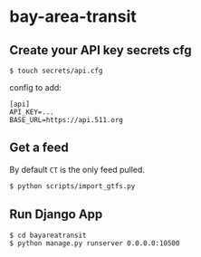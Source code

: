 # bay-area-transit

## Create your API key secrets cfg

```
$ touch secrets/api.cfg
```

config to add:

```
[api]
API_KEY=...
BASE_URL=https://api.511.org
```

## Get a feed

By default `CT` is the only feed pulled.

```sh
$ python scripts/import_gtfs.py
```

## Run Django App

```sh
$ cd bayareatransit
$ python manage.py runserver 0.0.0.0:10500
```